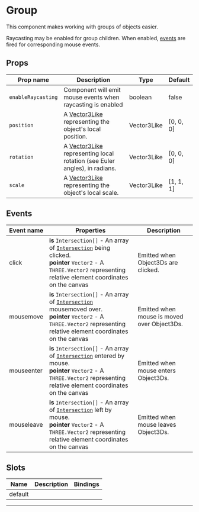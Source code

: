 # Group
This component makes working with groups of objects easier.

Raycasting may be enabled for group children. When enabled, [events](#events) are fired for corresponding mouse events.


## Props

| Prop name        | Description                                                                                     | Type        | Default            |
| ---------------- | ----------------------------------------------------------------------------------------------- | ----------- | ------------------ |
|` enableRaycasting `| Component will emit mouse events when raycasting is enabled                                     | boolean     | false              |
|` position         `| A [Vector3Like](/types#vector3like) representing the object's local position.                   | Vector3Like | [0, 0, 0] |
|` rotation         `| A [Vector3Like](/types#vector3like) representing local rotation (see Euler angles), in radians. | Vector3Like | [0, 0, 0] |
|` scale            `| A [Vector3Like](/types#vector3like) representing the object's local scale.                      | Vector3Like | [1, 1, 1] |

## Events

| Event name | Properties                                                                                                                                                                                                                                                                        | Description                                 |
| ---------- | --------------------------------------------------------------------------------------------------------------------------------------------------------------------------------------------------------------------------------------------------------------------------------- | ------------------------------------------- |
| click      | **is** `Intersection[]` - An array of [`Intersection`](https://github.com/three-types/three-ts-types/blob/master/types/three/src/core/Raycaster.d.ts#L16) being clicked.<br/>**pointer** `Vector2` - A `THREE.Vector2` representing relative element coordinates on the canvas    | Emitted when Object3Ds are clicked.         |
| mousemove  | **is** `Intersection[]` - An array of [`Intersection`](https://github.com/three-types/three-ts-types/blob/master/types/three/src/core/Raycaster.d.ts#L16) mousemoved over.<br/>**pointer** `Vector2` - A `THREE.Vector2` representing relative element coordinates on the canvas  | Emitted when mouse is moved over Object3Ds. |
| mouseenter | **is** `Intersection[]` - An array of [`Intersection`](https://github.com/three-types/three-ts-types/blob/master/types/three/src/core/Raycaster.d.ts#L16) entered by mouse.<br/>**pointer** `Vector2` - A `THREE.Vector2` representing relative element coordinates on the canvas | Emitted when mouse enters Object3Ds.        |
| mouseleave | **is** `Intersection[]` - An array of [`Intersection`](https://github.com/three-types/three-ts-types/blob/master/types/three/src/core/Raycaster.d.ts#L16) left by mouse.<br/>**pointer** `Vector2` - A `THREE.Vector2` representing relative element coordinates on the canvas    | Emitted when mouse leaves Object3Ds.        |

## Slots

| Name    | Description | Bindings |
| ------- | ----------- | -------- |
| default |             |          |

---

